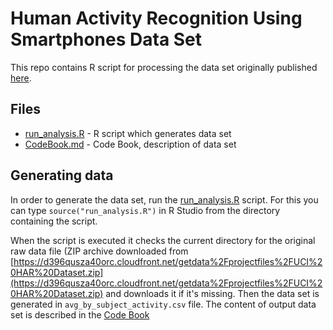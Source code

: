 # Human Activity Recognition Using Smartphones Data Set 

This repo contains R script for processing the data set originally published [here](http://archive.ics.uci.edu/ml/datasets/Human+Activity+Recognition+Using+Smartphones). 

## Files

* [run_analysis.R](https://github.com/dtrounine/getting_cleaning_data_course_project/blob/master/run_analysis.R) - R script which generates data set
* [CodeBook.md](https://github.com/dtrounine/getting_cleaning_data_course_project/blob/master/CodeBook.md) - Code Book, description of data set

## Generating data

In order to generate the data set, run the [run_analysis.R](https://github.com/dtrounine/getting_cleaning_data_course_project/blob/master/run_analysis.R) script. For this you can type ```source("run_analysis.R")``` in R Studio from the directory containing the script.

When the script is executed it checks the current directory for the original raw data file (ZIP archive downloaded from [https://d396qusza40orc.cloudfront.net/getdata%2Fprojectfiles%2FUCI%20HAR%20Dataset.zip](https://d396qusza40orc.cloudfront.net/getdata%2Fprojectfiles%2FUCI%20HAR%20Dataset.zip) and downloads it if it's missing. Then the data set is generated in ```avg_by_subject_activity.csv``` file. The content of output data set is described in the [Code Book](https://github.com/dtrounine/getting_cleaning_data_course_project/blob/master/CodeBook.md)
